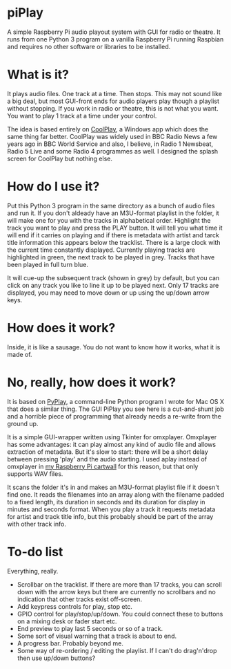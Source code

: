 # piPlay
A simple Raspberry Pi audio playout system with GUI for radio or theatre. It runs from one Python 3 program on a vanilla Raspberry Pi running Raspbian and requires no other software or libraries to be installed.

# What is it?
It plays audio files. One track at a time. Then stops.
This may not sound like a big deal, but most GUI-front ends for audio players play though a playlist without stopping. If you work in radio or theatre, this is not what you want. You want to play 1 track at a time under your control.

The idea is based entirely on [CoolPlay](http://www.suppertime.co.uk/blogmywiki/2015/04/coolplaymac/), a Windows app which does the same thing far better. CoolPlay was widely used in BBC Radio News a few years ago in BBC World Service and also, I believe, in Radio 1 Newsbeat, Radio 5 Live and some Radio 4  programmes as well. I designed the splash screen for CoolPlay but nothing else.

# How do I use it?
Put this Python 3 program in the same directory as a bunch of audio files and run it. If you don't aldeady have an M3U-format playlist in the folder, it will make one for you with the tracks in alphabetical order. Highlight the track you want to play and press the PLAY button. It will tell you what time it will end if it carries on playing and if there is metadata with artist and tarck title information this appears below the tracklist. There is a large clock with the current time constantly displayed. Currently playing tracks are highlighted in green, the next track to be played in grey. Tracks that have been played in full turn blue.

It will cue-up the subsequent track (shown in grey) by default, but you can click on any track you like to line it up to be played next. Only 17 tracks are displayed, you may need to move down or up using the up/down arrow keys.

# How does it work?
Inside, it is like a sausage. You do not want to know how it works, what it is made of.

# No, really, how does it work?
It is based on [PyPlay](https://github.com/blogmywiki/PyPlay), a command-line Python program I wrote for Mac OS X that does a similar thing. The GUI PiPlay you see here is a cut-and-shunt job and a horrible piece of programming that already needs a re-write from the ground up.

It is a simple GUI-wrapper written using Tkinter for omxplayer. Omxplayer has some advantages: it can play almost any kind of audio file and allows extraction of metadata. But it's slow to start: there will be a short delay between pressing 'play' and the audio starting. I used aplay instead of omxplayer in [my Raspberry Pi cartwall](http://www.suppertime.co.uk/blogmywiki/2018/03/cartwall/) for this reason, but that only supports WAV files.

It scans the folder it's in and makes an M3U-format playlist file if it doesn't find one. It reads the filenames into an array along with the filename padded to a fixed length, its duration in seconds and its duration for display in minutes and seconds format. When you play a track it requests metadata for artist and track title info, but this probably should be part of the array with other track info.

# To-do list
Everything, really.
- Scrollbar on the tracklist. If there are more than 17 tracks, you can scroll down with the arrow keys but there are currently no scrollbars and no indication that other tracks exist off-screen.
- Add keypress controls for play, stop etc.
- GPIO control for play/stop/up/down. You could connect these to buttons on a mixing desk or fader start etc.
- End preview to play last 5 seconds or so of a track.
- Some sort of visual warning that a track is about to end.
- A progress bar. Probably beyond me.
- Some way of re-ordering / editing the playlist. If I can't do drag'n'drop then use up/down buttons?
